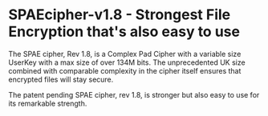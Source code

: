 # SPAEcipher-v1.8 - Strongest File Encryption that's also easy to use

The SPAE cipher, Rev 1.8, is a Complex Pad Cipher with a variable size UserKey with a max size of over 134M bits. The unprecedented UK size combined with comparable complexity in the cipher itself ensures that encrypted files will stay secure.



The patent pending SPAE cipher, rev 1.8, is stronger but also easy to use for its remarkable strength.
